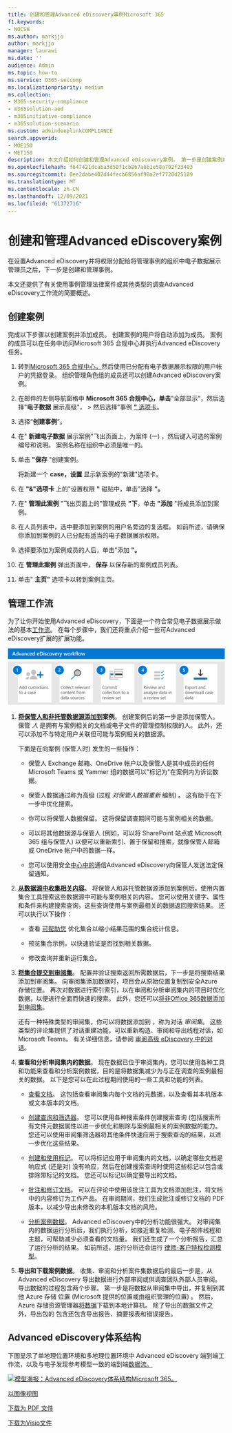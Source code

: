 ```yaml
---
title: 创建和管理Advanced eDiscovery事例Microsoft 365
f1.keywords:
- NOCSH
ms.author: markjjo
author: markjjo
manager: laurawi
ms.date: ''
audience: Admin
ms.topic: how-to
ms.service: O365-seccomp
ms.localizationpriority: medium
ms.collection:
- M365-security-compliance
- m365solution-aed
- m365initiative-compliance
- m365solution-scenario
ms.custom: admindeeplinkCOMPLIANCE
search.appverid:
- MOE150
- MET150
description: 本文介绍如何创建和管理Advanced eDiscovery案例。 第一步是创建案例并开始Advanced eDiscovery特性和功能。
ms.openlocfilehash: f647421dcaba3d50f1cb8b7a6b1e58a792f23403
ms.sourcegitcommit: 0ee2dabe402d44fecb6856af98a2ef7720d25189
ms.translationtype: MT
ms.contentlocale: zh-CN
ms.lasthandoff: 12/09/2021
ms.locfileid: "61372716"
---
```

# <a name="create-and-manage-an-advanced-ediscovery-case"></a>创建和管理Advanced eDiscovery案例

在设置Advanced eDiscovery并将权限分配给将管理[](get-started-with-advanced-ediscovery.md#step-2-assign-ediscovery-permissions)事例的组织中电子数据展示管理员之后，下一步是创建和管理事例。

本文还提供了有关使用事例管理法律案件或其他类型的调查Advanced eDiscovery工作流的简要概述。

## <a name="create-a-case"></a>创建案例

完成以下步骤以创建案例并添加成员。 创建案例的用户将自动添加为成员。 案例的成员可以在任务中访问Microsoft 365 合规中心并执行Advanced eDiscovery任务。

1. 转到<a href="https://go.microsoft.com/fwlink/p/?linkid=2077149" target="_blank">Microsoft 365 合规中心，</a>然后使用已分配有电子数据展示权限的用户帐户的凭据登录。 组织管理角色组的成员还可以创建Advanced eDiscovery案例。

2. 在邮件的左侧导航窗格中 **Microsoft 365 合规中心，单击**"全部显示"，然后选择"**电子数据** 展示高级"，  >  然后选择"事例 <a href="https://go.microsoft.com/fwlink/p/?linkid=2173764" target="_blank">**"** 选项卡</a>。

3. 选择“**创建事例**”。

4. 在" **新建电子数据** 展示案例"飞出页面上，为案件 (一) ，然后键入可选的案例编号和说明。 案例名称在组织中必须是唯一的。

5. 单击 **"保存** "创建案例。

   将新建一个 **case，设置** 显示新案例的"新建"选项卡。

6. 在 **"&"选项卡** 上的"设置权限 **"** 磁贴中，单击"选择 **"。**

7. 在" **管理此案例** "飞出页面上的"管理成员 **"下**，单击 **"添加** "将成员添加到案例。

8. 在人员列表中，选中要添加到案例的用户名旁边的复选框。 如前所述，请确保你添加到案例的人已分配有适当的电子数据展示权限。

9. 选择要添加为案例成员的人后，单击"添加 **"。**

10. 在 **管理此案例** 弹出页面中， **保存** 以保存新的案例成员列表。

11. 单击" **主页"** 选项卡以转到案例主页。

## <a name="manage-the-workflow"></a>管理工作流

为了让你开始使用Advanced eDiscovery，下面是一个符合常见电子数据展示做法的基本[工作流](advanced-ediscovery-edrm.md)。 在每个步骤中，我们还将重点介绍一些可Advanced eDiscovery扩展的扩展功能。

![Advanced eDiscovery工作流。](../media/AeDWorkflow.png)

1. **[将保管](add-custodians-to-case.md)[人和非托管数据源添加到](non-custodial-data-sources.md)案例**。 创建案例后的第一步是添加保管人。 保管 *人* 是拥有与案例相关的文档或电子文件的管理控制权限的人。 此外，还可以添加不与特定用户关联但可能与案例相关的数据源。

   下面是在向案例 (保管人时) 发生的一些操作：

   - 保管人 Exchange 邮箱、OneDrive 帐户以及保管人是其中成员的任何 Microsoft Teams 或 Yammer 组的数据可以"标记为"在案例内为诉讼数据。
  
   - 保管人数据通过称为高级 (过程 *对保管人数据重新* 编制) 。 这有助于在下一步中优化搜索。
  
   - 你可以将保管人数据保留。 这将保留调查期间可能与案例相关的数据。
  
   - 可以将其他数据源与保管人 (例如，可以将 SharePoint 站点或 Microsoft 365 组与保管人) 以便可以重新索引、置于保留和搜索，就像保管人邮箱或 OneDrive 帐户中的数据一样。

   - 您可以使用安全[中心中的](managing-custodian-communications.md)通信Advanced eDiscovery向保管人发送法定保留通知。

2. **[从数据源中收集相关内容](create-draft-collection.md)**。 将保管人和非托管数据源添加到案例后，使用内置集合工具搜索这些数据源中可能与案例相关的内容。 您可以使用关键字、属性和条件来构建搜索查询[](building-search-queries.md)，这些查询使用与案例最相关的数据返回搜索结果。 还可以执行以下操作：

   - 查看 [可帮助您](collection-statistics-reports.md) 优化集合以缩小结果范围的集合统计信息。

   - 预览集合示例，以快速验证是否找到相关数据。

   - 修改查询并重新运行集合。

3. **[将集合提交到审阅集](commit-draft-collection.md)**。 配置并验证搜索返回所需数据后，下一步是将搜索结果添加到审阅集。 向审阅集添加数据时，项目会从原始位置复制到安全Azure 存储位置。 再次对数据进行索引索引，以在审阅和分析审阅集内的项目时优化数据，以便进行全面而快速的搜索。 此外，您还可以[将非Office 365数据添加到审阅集](load-non-office-365-data-into-a-review-set.md)。

   还有一种特殊类型的审阅集，你可以将数据添加到 ，称为对话 *审阅集*。 这些类型的评论集提供了对话重建功能，可以重新构造、审阅和导出线程对话，如 Microsoft Teams。 有关详细信息，请参阅 [审阅高级 eDiscovery 中的对话](conversation-review-sets.md)。

4. **查看和分析审阅集内的数据**。 现在数据已位于审阅集内，您可以使用各种工具和功能来查看和分析案例数据，目的是将数据集减少为与正在调查的案例最相关的数据。 以下是您可以在此过程期间使用的一些工具和功能的列表。

   - [查看文档](view-documents-in-review-set.md)。 这包括查看审阅集内每个文档的元数据，以及查看其本机版本或文本版本的文档。

   - [创建查询和筛选器](review-set-search.md)。 您可以使用各种搜索条件创建搜索查询 (包括搜索所有文件元数据属性以进一步优化[](document-metadata-fields-in-advanced-ediscovery.md)和剔除与案例最相关的案例数据的能力。 您还可以使用审阅集筛选器将其他条件快速应用于搜索查询的结果，以进一步优化这些结果。 

   - [创建和使用标记](tagging-documents.md)。 可以将标记应用于审阅集内的文档，以确定哪些文档是响应式 (还是对) 没有响应，然后在创建搜索查询时使用这些标记以包含或排除带标记的文档。 您还可以标记以确定要导出的文档。

   - [批注和修订文档](view-documents-in-review-set.md#annotate-view)。 可以在评论中使用该批注工具为文档添加批注，将文档中的内容修订为工作产品。 在审阅期间，我们生成批注或修订文档的 PDF 版本，以减少导出未修改的本机版本文档的风险。

   - [分析案例数据](analyzing-data-in-review-set.md)。 Advanced eDiscovery中的分析功能很强大。 对审阅集内的数据运行分析后，我们执行分析，如接近重复检测、电子邮件线程和主题，可帮助减少必须查看的文档量。 我们还生成了一个分析报告，汇总了运行分析的结果。 如前所述，运行分析还会运行 [律师-客户特权检测模型](attorney-privilege-detection.md#use-the-attorney-client-privilege-detection-model)。

5. **导出和下载案例数据**。 收集、审阅和分析案件集数据后的最后一步是，从 Advanced eDiscovery 导出数据进行外部审阅或供调查团队外部人员审阅。 导出数据的过程包含两个步骤。 第一步是将数据从[](export-documents-from-review-set.md)审阅集中导出，并复制到其他 Azure 存储 位置 (Microsoft 提供的位置或由组织管理的位置) 。 然后，Azure 存储资源管理器[将数据](download-export-jobs.md)下载到本地计算机。 除了导出的数据文件之外，导出包的 包含还包含导出报告、摘要报表和错误报告。

## <a name="advanced-ediscovery-architecture"></a>Advanced eDiscovery体系结构

下图显示了单地理位置环境和多地理位置环境中 Advanced eDiscovery 端到端工作流，以及与电子发现参考模型一致的端到端[数据流。](overview-ediscovery-20.md#advanced-ediscovery-alignment-with-the-electronic-discovery-reference-model)

[![模型海报：Advanced eDiscovery体系结构Microsoft 365。](../media/solutions-architecture-center/ediscovery-poster-thumb.png)](../media/solutions-architecture-center/m365-advanced-ediscovery-architecture.png)

[以图像视图](../media/solutions-architecture-center/m365-advanced-ediscovery-architecture.png)

[下载为 PDF 文件](https://download.microsoft.com/download/d/1/c/d1ce536d-9bcf-4d31-b75b-fcf0dc560665/m365-advanced-ediscovery-architecture.pdf)

[下载为Visio文件](https://download.microsoft.com/download/d/1/c/d1ce536d-9bcf-4d31-b75b-fcf0dc560665/m365-advanced-ediscovery-architecture.vsdx)
